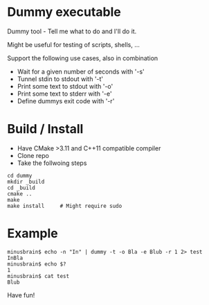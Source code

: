 # Dummy executable

Dummy tool - Tell me what to do and I'll do it.

Might be useful for testing of scripts, shells, ...

Support the following use cases, also in combination

* Wait for a given number of seconds with '-s'
* Tunnel stdin to stdout with '-t'
* Print some text to stdout with '-o'
* Print some text to stderr with '-e'
* Define dummys exit code with '-r'

# Build / Install

* Have CMake >3.11 and C++11 compatible compiler
* Clone repo
* Take the follwoing steps
```shell
cd dummy
mkdir _build
cd _build
cmake ..
make
make install     # Might require sudo
```

# Example

```shell
minusbrain$ echo -n "In" | dummy -t -o Bla -e Blub -r 1 2> test
InBla
minusbrain$ echo $?
1
minusbrain$ cat test
Blub
```

Have fun!
